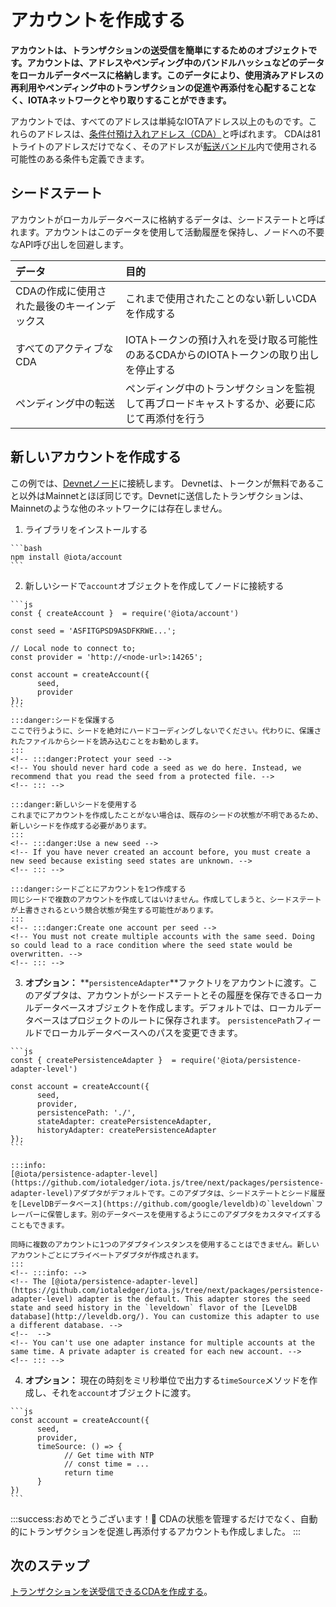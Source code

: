 # アカウントを作成する
<!-- # Create an account -->

**アカウントは、トランザクションの送受信を簡単にするためのオブジェクトです。アカウントは、アドレスやペンディング中のバンドルハッシュなどのデータをローカルデータベースに格納します。このデータにより、使用済みアドレスの再利用やペンディング中のトランザクションの促進や再添付を心配することなく、IOTAネットワークとやり取りすることができます。**
<!-- **An account is an object that makes it easier to send and receive transactions. Accounts store data such as addresses and pending bundle hashes in a local database. This data allows you to interact with an IOTA network without worrying about reusing spent addresses or promoting and reattaching pending transactions.** -->

アカウントでは、すべてのアドレスは単純なIOTAアドレス以上のものです。これらのアドレスは、[条件付預け入れアドレス（CDA）](../how-to-guides/create-and-manage-cda.md)と呼ばれます。 CDAは81トライトのアドレスだけでなく、そのアドレスが[転送バンドル](root://getting-started/0.1/introduction/what-is-a-bundle.md)内で使用される可能性のある条件も定義できます。
<!-- In accounts, all addresses are more than simple IOTA addresses. These addresses are called [conditional deposit addresses (CDAs)](../how-to-guides/create-and-manage-cda.md). A CDA defines not only the 81-tryte address, but also the conditions in which that address may be used in a [transfer bundle](root://getting-started/0.1/introduction/what-is-a-bundle.md). -->

## シードステート
<!-- ## Seed state -->

アカウントがローカルデータベースに格納するデータは、シードステートと呼ばれます。アカウントはこのデータを使用して活動履歴を保持し、ノードへの不要なAPI呼び出しを回避します。
<!-- The data that accounts store in a local database is called the seed state. Accounts use this data to keep a history of activity and to avoid making unnecessary API calls to nodes. -->

|**データ**|**目的**|
|:---------|:-------|
|CDAの作成に使用された最後のキーインデックス|これまで使用されたことのない新しいCDAを作成する|
|すべてのアクティブなCDA|IOTAトークンの預け入れを受け取る可能性のあるCDAからのIOTAトークンの取り出しを停止する|
|ペンディング中の転送|ペンディング中のトランザクションを監視して再ブロードキャストするか、必要に応じて再添付を行う|

## 新しいアカウントを作成する
<!-- ## Create a new account -->

この例では、[Devnetノード](root://getting-started/0.1/references/iota-networks.md#devnet)に接続します。 Devnetは、トークンが無料であること以外はMainnetとほぼ同じです。Devnetに送信したトランザクションは、Mainnetのような他のネットワークには存在しません。
<!-- In this example, we connect to a [Devnet node](root://getting-started/0.1/references/iota-networks.md#devnet). The Devnet is similar to the Mainnet, except the tokens are free. Any transactions that you send to the Devnet do not exist on other networks such as the Mainnet. -->

1. ライブラリをインストールする
  <!-- 1. Install the library -->

    ```bash
    npm install @iota/account
    ```

2. 新しいシードで`account`オブジェクトを作成してノードに接続する
  <!-- 2. Create an `account` object with a new seed and connect to a node -->

    ```js
    const { createAccount }  = require('@iota/account')

    const seed = 'ASFITGPSD9ASDFKRWE...';

    // Local node to connect to;
    const provider = 'http://<node-url>:14265';

    const account = createAccount({
          seed,
          provider
    });
    ```
    :::danger:シードを保護する
    ここで行うように、シードを絶対にハードコーディングしないでください。代わりに、保護されたファイルからシードを読み込むことをお勧めします。
    :::
    <!-- :::danger:Protect your seed -->
    <!-- You should never hard code a seed as we do here. Instead, we recommend that you read the seed from a protected file. -->
    <!-- ::: -->

    :::danger:新しいシードを使用する
    これまでにアカウントを作成したことがない場合は、既存のシードの状態が不明であるため、新しいシードを作成する必要があります。
    :::
    <!-- :::danger:Use a new seed -->
    <!-- If you have never created an account before, you must create a new seed because existing seed states are unknown. -->
    <!-- ::: -->

    :::danger:シードごとにアカウントを1つ作成する
    同じシードで複数のアカウントを作成してはいけません。作成してしまうと、シードステートが上書きされるという競合状態が発生する可能性があります。
    :::
    <!-- :::danger:Create one account per seed -->
    <!-- You must not create multiple accounts with the same seed. Doing so could lead to a race condition where the seed state would be overwritten. -->
    <!-- ::: -->

3. **オプション：** **`persistenceAdapter`**ファクトリをアカウントに渡す。このアダプタは、アカウントがシードステートとその履歴を保存できるローカルデータベースオブジェクトを作成します。デフォルトでは、ローカルデータベースはプロジェクトのルートに保存されます。 `persistencePath`フィールドでローカルデータベースへのパスを変更できます。
  <!-- 3. **Optional:** Pass a **`persistenceAdapter`** factory to your account. This adapter creates a local database object to which the account can save the seed state and its history. By default, the local databases are saved in the root of the project. You can change the path to the local database in the `persistencePath` field. -->

    ```js
    const { createPersistenceAdapter }  = require('@iota/persistence-adapter-level')

    const account = createAccount({
          seed,
          provider,
          persistencePath: './',
          stateAdapter: createPersistenceAdapter,
          historyAdapter: createPersistenceAdapter
    });
    ```

    :::info:
    [@iota/persistence-adapter-level](https://github.com/iotaledger/iota.js/tree/next/packages/persistence-adapter-level)アダプタがデフォルトです。このアダプタは、シードステートとシード履歴を[LevelDBデータベース](https://github.com/google/leveldb)の`leveldown`フレーバーに保管します。別のデータベースを使用するようにこのアダプタをカスタマイズすることもできます。

    同時に複数のアカウントに1つのアダプタインスタンスを使用することはできません。新しいアカウントごとにプライベートアダプタが作成されます。
    :::
    <!-- :::info: -->
    <!-- The [@iota/persistence-adapter-level](https://github.com/iotaledger/iota.js/tree/next/packages/persistence-adapter-level) adapter is the default. This adapter stores the seed state and seed history in the `leveldown` flavor of the [LevelDB database](http://leveldb.org/). You can customize this adapter to use a different database. -->
    <!--  -->
    <!-- You can't use one adapter instance for multiple accounts at the same time. A private adapter is created for each new account. -->
    <!-- ::: -->

4. **オプション：** 現在の時刻をミリ秒単位で出力する`timeSource`メソッドを作成し、それを`account`オブジェクトに渡す。
  <!-- 4. **Optional** Create a `timeSource` method that outputs the current time in milliseconds, and pass it to your `account` object -->

    ```js
    const account = createAccount({
          seed,
          provider,
          timeSource: () => {
                // Get time with NTP
                // const time = ...
                return time
          }
    })
    ```

:::success:おめでとうございます！:tada:
CDAの状態を管理するだけでなく、自動的にトランザクションを促進し再添付するアカウントも作成しました。
:::
<!-- :::success:Congratulations! :tada: -->
<!-- You've created an account that will automatically promote and reattach transactions as well as manage the state of your CDAs. -->
<!-- ::: -->

## 次のステップ
<!-- ## Next steps -->

[トランザクションを送受信できるCDAを作成する](../how-to-guides/create-and-manage-cda.md)。
<!-- [Create a CDA so that you can send and receive transactions](../how-to-guides/create-and-manage-cda.md). -->

